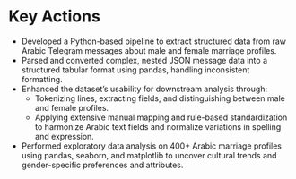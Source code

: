 # Key Actions
- Developed a Python-based pipeline to extract structured data from raw Arabic Telegram messages about male
and female marriage profiles.
- Parsed and converted complex, nested JSON message data into a structured tabular format using pandas,
handling inconsistent formatting.
- Enhanced the dataset’s usability for downstream analysis through:
  - Tokenizing lines, extracting fields, and distinguishing between male and female profiles.
  - Applying extensive manual mapping and rule-based standardization to harmonize Arabic text fields and
    normalize variations in spelling and expression.
- Performed exploratory data analysis on 400+ Arabic marriage profiles using pandas, seaborn, and matplotlib
to uncover cultural trends and gender-specific preferences and attributes.
